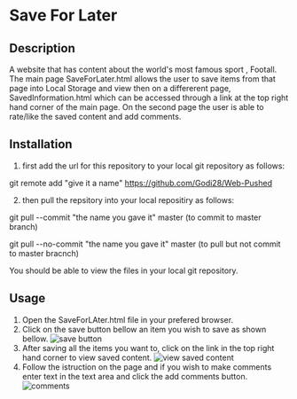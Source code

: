 # Save For Later
## Description
A website that has content about the world's most famous sport , Footall. The main page SaveForLater.html allows the user to save items from that page into Local Storage and view then on a differerent page, SavedInformation.html which can be accessed through a link at the top right hand corner of the main page. On the second page the user is able to rate/like the saved content and add comments.

## Installation
1. first add the url for this repository to your local git repository as follows:

git remote add "give it a name" https://github.com/Godi28/Web-Pushed 

2. then pull the repsitory into your local repositiry as follows:

git pull --commit "the name you gave it" master (to commit to master branch)

git pull --no-commit "the name you gave it" master (to pull but not commit to master bracnch)

You should be able to view the files in your local git repository.

## Usage
1. Open the SaveForLAter.html file in your prefered browser.
2. Click on the save button bellow an item you wish to save as shown bellow.
![save button](https://user-images.githubusercontent.com/88197915/137829456-8294654e-26da-4f2c-8746-1f2e7c6fdd63.png)
3. After saving all the items you want to, click on the link in the top right hand corner to view saved content.
![view saved content ](https://user-images.githubusercontent.com/88197915/137829557-328c579b-3525-4876-ae81-c57328d5c399.png)
4. Follow the istruction on the page  and if you wish to make comments enter text in the text area and click the add comments button.
![comments](https://user-images.githubusercontent.com/88197915/137829658-618df80b-d653-4903-8598-fdd8f5a9b18c.png)
